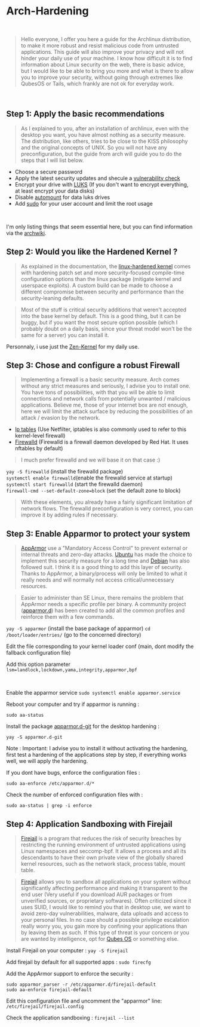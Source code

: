 # Arch-Hardening

<br />

> Hello everyone, I offer you here a guide for the Archlinux distribution, to make it more robust and resist malicious code from untrusted applications. This guide will also improve your privacy and will not hinder your daily use of your machine. I know how difficult it is to find information about Linux security on the web, there is basic advice, but I would like to be able to bring you more and what is there to allow you to improve your security, without going through extremes like QubesOS or Tails, which frankly are not ok for everyday work.


<br />

## Step 1: Apply the basic recommendations

> As I explained to you, after an installation of archlinux, even with the desktop you want, you have almost nothing as a security measure. The distribution, like others, tries to be close to the KISS philosophy and the original concepts of UNIX. So you will not have any preconfiguration, but the guide from arch will guide you to do the steps that I will list below.

- Choose a secure password
- Apply the latest security updates and shecule a [vulnerability check](https://archlinux.org/packages/extra/x86_64/arch-audit/)
- Encrypt your drive with [LUKS](https://wiki.archlinux.org/title/Dm-crypt/Encrypting_an_entire_system) (If you don't want to encrypt everything, at least encrypt your data disks)
- Disable [automount](https://wiki.archlinux.org/title/Fstab) for data luks drives
- Add [sudo](https://wiki.archlinux.org/title/Sudo) for your user account and limit the root usage

<br />

I'm only listing things that seem essential here, but you can find information via the [archwiki](https://wiki.archlinux.org/title/Security).

## Step 2: Would you like the Hardened Kernel ?

> As explained in the documentation, the [linux-hardened kernel](https://archlinux.org/packages/extra/x86_64/linux-hardened/) comes with hardening patch set and more security-focused compile-time configuration options than the linux package (mitigate kernel and userspace exploits). A custom build can be made to choose a different compromise between security and performance than the security-leaning defaults.

> Most of the stuff is critical security additions that weren't accepted into the base kernel by default. This is a good thing, but it can be buggy, but if you want the most secure option possible (which I probably doubt on a daily basis, since your threat model won't be the same for a server) you can install it. 

Personnaly, i use just the [Zen-Kernel](https://archlinux.org/packages/extra/x86_64/linux-zen/) for my daily use.

## Step 3: Chose and configure a robust Firewall

> Implementing a firewall is a basic security measure. Arch comes without any strict measures and seriously, I advise you to install one. You have tons of possibilities, with that you will be able to limit connections and network calls from potentially unwanted / malicious applications. Believe me, those of your internet box are not enough, here we will limit the attack surface by reducing the possibilities of an attack / evasion by the network.

- [Ip tables](https://wiki.archlinux.org/title/Iptables) (Use Netfilter, iptables is also commonly used to refer to this kernel-level firewall)
- [Firewalld](https://wiki.archlinux.org/title/Firewalld) (Firewalld is a firewall daemon developed by Red Hat. It uses nftables by default)

> I much prefer firewalld and we will base it on that case :)

```yay -S firewalld``` (install the firewalld package) \
```systemctl enable firewalld```(enable the firewalld service at startup) \
```systemctl start firewalld``` (start the firewalld daemon) \
```firewall-cmd --set-default-zone=block``` (set the default zone to block)

> With these elements, you already have a fairly significant limitation of network flows. The firewalld preconfiguration is very correct, you can improve it by adding rules if necessary.

## Step 3: Enable Apparmor to protect your system

> [AppArmor](https://www.apparmor.net/) use a "Mandatory Access Control" to prevent external or internal threats and zero-day attacks. [Ubuntu](https://ubuntu.com/server/docs/apparmor) has made the choice to implement this security measure for a long time and [Debian](https://wiki.debian.org/AppArmor/HowToUse) has also followed suit. I think it is a good thing to add this layer of security. Thanks to AppArmor, a binary/process will only be limited to what it really needs and will normally not access critical/unnecessary resources.

> Easier to administer than SE Linux, there remains the problem that AppArmor needs a specific profile per binary. A community project ([apparmor.d](https://github.com/roddhjav/apparmor.d)) has been created to add all the common profiles and reinforce them with a few commands.

```yay -S apparmor``` (install the base package of apparmor)
```cd /boot/loader/entries/``` (go to the concerned directory)

Edit the file corresponding to your kernel loader conf (main, dont modify the fallback configuration file)

Add this option parameter ```lsm=landlock,lockdown,yama,integrity,apparmor,bpf```

<br />

Enable the apparmor service ```sudo systemctl enable apparmor.service```

Reboot your computer and try if apparmor is running : 

```sudo aa-status``` 

Install the package [apparmor.d-git](https://aur.archlinux.org/packages/apparmor.d-git) for the desktop hardening :

```yay -S apparmor.d-git```

Note : Important: I advise you to install it without activating the hardening, first test a hardening of the applications step by step, if everything works well, we will apply the hardening.

If you dont have bugs, enforce the configuration files : 

```sudo aa-enforce /etc/apparmor.d/*```

Check the number of enforced configuration files with : 

```sudo aa-status | grep -i enforce```


## Step 4: Application Sandboxing with Firejail

> [Firejail](https://github.com/netblue30/firejail) is a program that reduces the risk of security breaches by restricting the running environment of untrusted applications using Linux namespaces and seccomp-bpf. It allows a process and all its descendants to have their own private view of the globally shared kernel resources, such as the network stack, process table, mount table.

> [Firejail](https://github.com/netblue30/firejail) allows you to sandbox all applications on your system without significantly affecting performance and making it transparent to the end user (Very useful if you download AUR packages or from unverified sources, or proprietary softwares). Often criticized since it uses SUID, I would like to remind you that in desktop use, we want to avoid zero-day vulnerabilities, malware, data uploads and access to your personal files. In no case should a possible privilege escalation really worry you, you gain more by confining your applications than by leaving them as such. If this type of threat is your concern or you are wanted by intelligence, opt for [Qubes OS](https://www.qubes-os.org/) or something else.

Install Firejail on your computer : ```yay -S firejail```

Add firejail by default for all supported apps : ```sudo firecfg```

Add the AppArmor support to enforce the security : 

```sudo apparmor_parser -r /etc/apparmor.d/firejail-default```\
```sudo aa-enforce firejail-default```

Edit this configuration file and uncomment the "apparmor" line: ```/etc/firejail/firejail.config```

Check the application sandboxing : ```firejail --list```
